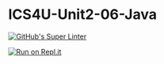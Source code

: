 # ICS4U-Unit2-06-Java

[![GitHub's Super Linter](https://github.com/jaeyoon-lee2/ICS4U-Unit2-06-Java/workflows/GitHub's%20Super%20Linter/badge.svg)](https://github.com/jaeyoon-lee2/ICS4U-Unit2-06-Java/actions)

[![Run on Repl.it](https://repl.it/badge/github/jaeyoon-lee2/ICS4U-Unit2-06-Java)](https://repl.it/github/jaeyoon-lee2/ICS4U-Unit2-06-Java)
